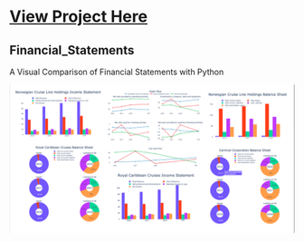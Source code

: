 
# [View Project Here](https://nbviewer.jupyter.org/github/e-bedoya/Financial_Statements/blob/a1f9fc0e4ae7e7beb8dd5b5712b34a885b95d660/Financial_Statements.ipynb)

## Financial_Statements
A Visual Comparison of Financial Statements with Python

![title](plots.png)

